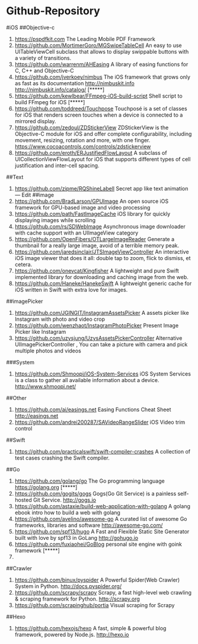 # Github-Repository
#iOS
##Objective-c
1. <https://pspdfkit.com> The Leading Mobile PDF Framework
2. <https://github.com/MortimerGoro/MGSwipeTableCell> An easy to use UITableViewCell subclass that allows to display swippable buttons with a variety of transitions.
3. <https://github.com/warrenm/AHEasing> A library of easing functions for C, C++ and Objective-C
4. <https://github.com/jverkoey/nimbus> The iOS framework that grows only as fast as its documentation 
<http://nimbuskit.info> <http://nimbuskit.info/catalog/> [*****]
5. <https://github.com/kewlbear/FFmpeg-iOS-build-script> Shell script to build FFmpeg for iOS [*****]
6. <https://github.com/toddreed/Touchpose> Touchposé is a set of classes for iOS that renders screen touches when a device is connected to a mirrored display.
7. <https://github.com/zedoul/ZDStickerView> ZDStickerView is the Objective-C module for iOS and offer complete configurability, including movement, resizing, rotation and more, with one finger. 
https://www.cocoacontrols.com/controls/zdstickerview
8. <https://github.com/eroth/ERJustifiedFlowLayout> A subclass of UICollectionViewFlowLayout for iOS that supports different types of cell justification and inter-cell spacing.

##Text
1. <https://github.com/zipme/RQShineLabell> Secret app like text animation — Edit
##image
1. <https://github.com/BradLarson/GPUImage> An open source iOS framework for GPU-based image and video processing
2. <https://github.com/path/FastImageCache> iOS library for quickly displaying images while scrolling
3. <https://github.com/rs/SDWebImage> Asynchronous image downloader with cache support with an UIImageView category
4. <https://github.com/OpenFibers/OTLargeImageReader> Generate a thumbnail for a really large image, avoid of a terrible memory peak.
5. <https://github.com/jaredsinclair/JTSImageViewController> An interactive iOS image viewer that does it all: double tap to zoom, flick to dismiss, et cetera.
6. <https://github.com/onevcat/Kingfisher> A lightweight and pure Swift implemented library for downloading and caching image from the web.
7. <https://github.com/Haneke/HanekeSwift> A lightweight generic cache for iOS written in Swift with extra love for images.

##imagePicker
1. <https://github.com/JGINGIT/InstagramAssetsPicker> A assets picker like Instagram with photo and video crop
2. <https://github.com/wenzhaot/InstagramPhotoPicker> Present Image Picker like Instagram
3. <https://github.com/uzysjung/UzysAssetsPickerController> Alternative UIImagePickerController , You can take a picture with camera and pick multiple photos and videos


###System
1. <https://github.com/Shmoopi/iOS-System-Services> iOS System Services is a class to gather all available information about a device. 
<http://www.shmoopi.net/>

##Other
1. <https://github.com/ai/easings.net> Easing Functions Cheat Sheet 
<http://easings.net>
2. <https://github.com/andrei200287/SAVideoRangeSlider> iOS Video trim control 

##Swift
1. <https://github.com/practicalswift/swift-compiler-crashes> A collection of test cases crashing the Swift compiler.

##Go
1. <https://github.com/golang/go> The Go programming language <https://golang.org>  [*****]
2. <https://github.com/gogits/gogs> Gogs(Go Git Service) is a painless self-hosted Git Service. <http://gogs.io>
3. <https://github.com/astaxie/build-web-application-with-golang> A golang ebook intro how to build a web with golang
4. <https://github.com/avelino/awesome-go> A curated list of awesome Go frameworks, libraries and software <http://awesome-go.com/>
5. <https://github.com/spf13/hugo> A Fast and Flexible Static Site Generator built with love by spf13 in GoLang 
<http://gohugo.io>
6. <https://github.com/fuxiaohei/GoBlog> personal site engine with goink framework  [*****]
7. 

##Crawler
1. <https://github.com/binux/pyspider> A Powerful Spider(Web Crawler) System in Python. 
<http://docs.pyspider.org/>
2. <https://github.com/scrapy/scrapy> Scrapy, a fast high-level web crawling & scraping framework for Python. 
<http://scrapy.org>
3. <https://github.com/scrapinghub/portia> Visual scraping for Scrapy

##Hexo
1. <https://github.com/hexojs/hexo> A fast, simple & powerful blog framework, powered by Node.js. 
<http://hexo.io>
